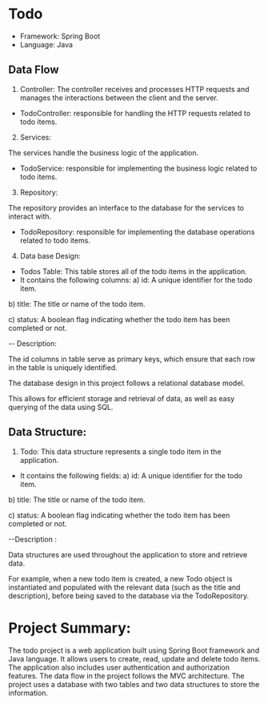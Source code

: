# Todo 

- Framework: Spring Boot
- Language: Java

## Data Flow
1. Controller:
The controller receives and processes HTTP requests and manages the interactions between the client and the server.
- TodoController: responsible for handling the HTTP requests related to todo items.
2. Services:

The services handle the business logic of the application.

- TodoService: responsible for implementing the business logic related to todo items.

3. Repository:

The repository provides an interface to the database for the services to interact with. 

- TodoRepository: responsible for implementing the database operations related to todo items.

4. Data base Design:
- Todos Table: This table stores all of the todo items in the application. 
- It contains the following columns:
a) id: A unique identifier for the todo item.

b) title: The title or name of the todo item.

c) status: A boolean flag indicating whether the todo item has been completed or not.

-- Description: 

The id columns in table serve as primary keys, which ensure that each row in the table is uniquely identified.

The database design in this project follows a relational database model.

This allows for efficient storage and retrieval of data, as well as easy querying of the data using SQL.

## Data Structure:

1. Todo: This data structure represents a single todo item in the application. 
- It contains the following fields:
a) id: A unique identifier for the todo item.

b) title: The title or name of the todo item.

c) status: A boolean flag indicating whether the todo item has been completed or not.

--Description :

Data structures are used throughout the application to store and retrieve data. 

For example, when a new todo item is created, a new Todo object is instantiated and populated with the relevant data (such as the title and description), before being saved to the database via the TodoRepository.

# Project Summary:

The todo project is a web application built using Spring Boot framework and Java language. It allows users to create, read, update and delete todo items. The application also includes user authentication and authorization features. The data flow in the project follows the MVC architecture. The project uses a database with two tables and two data structures to store the information.
